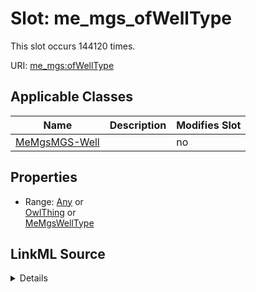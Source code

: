 

# Slot: me_mgs_ofWellType




This slot occurs 144120 times.


URI: [me_mgs:ofWellType](http://sawgraph.spatialai.org/v1/me-mgs#ofWellType)



<!-- no inheritance hierarchy -->





## Applicable Classes

| Name | Description | Modifies Slot |
| --- | --- | --- |
| [MeMgsMGS-Well](../classes/MeMgsMGS-Well.md) |  |  no  |







## Properties

* Range: [Any](../classes/Any.md)&nbsp;or&nbsp;<br />[OwlThing](../classes/OwlThing.md)&nbsp;or&nbsp;<br />[MeMgsWellType](../classes/MeMgsWellType.md)







## LinkML Source

<details>

```yaml
name: me_mgs_ofWellType
from_schema: okns:hydrology-kg
exact_mappings:
- http://sawgraph.spatialai.org/v1/me-mgs#ofWellType
rank: 1000
slot_uri: me_mgs:ofWellType
alias: me_mgs_ofWellType
domain_of:
- me_mgs_MGS-Well
union_of:
- owl_Thing
- me_mgs_MGS-Well
- geo_Feature
- geo_SpatialObject
range: Any
any_of:
- range: owl_Thing
- range: me_mgs_WellType

```
</details>